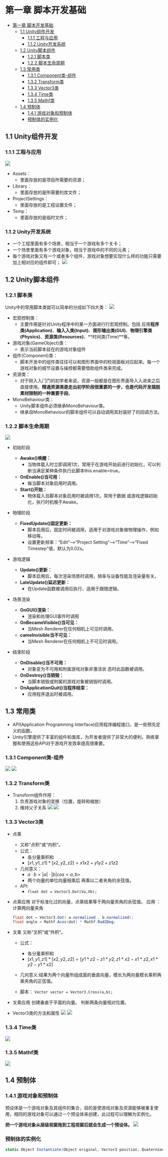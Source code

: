 # 第一章 脚本开发基础
- [第一章 脚本开发基础](#第一章-脚本开发基础)
  - [1.1 Unity组件开发](#11-unity组件开发)
    - [1.1.1 工程与应用](#111-工程与应用)
    - [1.1.2 Unity开发系统](#112-unity开发系统)
  - [1.2 Unity脚本组件](#12-unity脚本组件)
    - [1.2.1 脚本类](#121-脚本类)
    - [1.2.2 脚本生命周期](#122-脚本生命周期)
  - [1.3 常用类](#13-常用类)
    - [1.3.1 Component类-组件](#131-component类-组件)
    - [1.3.2 Transform类](#132-transform类)
    - [1.3.3 Vector3类](#133-vector3类)
    - [1.3.4 Time类](#134-time类)
    - [1.3.5 Mathf类](#135-mathf类)
  - [1.4 预制体](#14-预制体)
    - [1.4.1 游戏对象和预制体](#141-游戏对象和预制体)
    - [预制体的实例化](#预制体的实例化)

## 1.1 Unity组件开发

### 1.1.1 工程与应用
![](iamges/1-1工程目录.png)
* Assets： 
  * 里面存放的是项目所需要的资源； 
* Library： 
  * 里面存放的是所需要的库文件； 
* ProjectSettings： 
  * 里面存放的是工程设置文件； 
* Temp： 
  * 里面存放的是临时文件；
### 1.1.2 Unity开发系统
* 一个工程里面有多个场景，相当于一个游戏有多个关卡；
* 一个场景里面有多个游戏对象，相当于游戏中的不同的元素；
* 每个游戏对象又有一个或者多个组件，游戏对象想要实现什么样的功能只需要加上相对应的组件即可；
![](iamges/1-2%20Unity开发系统.png)

## 1.2 Unity脚本组件

### 1.2.1 脚本类
Unity中的常用脚本类就可以简单的分成如下四大类：
![](iamges/1-3%20脚本类.png)
* 宏观控制类：
  * 主要作用是针对Unity程序中的某一方面进⾏行宏观控制。包括 应用**程序类(Application)**、**输⼊入类(Input)**、**图形输出类(GUI)**、**物理引擎类(Physics)**、**资源类(Resources)**、**时间类(Time)**等。
* 游戏对象(GameObject)类：
  * 表示当前脚本挂在的游戏对象组件
* 组件(Component)类：
  * 脚本开发中的组件类往往可以和图形界面中的检视面板对应起来。每一个游戏对象的细节设置与操控都需要借助组件类来完成。
* 资源类：
  * 对于刚⼊入⻔门的初学者来说，资源一般都是在图形界面导⼊入进来之后直接使用。**精通资源类是走出初学阶段很重要的一步，也是代码开发摆脱素材限制的一种重要手段**。
* MonoBehaviour类：
  * Unity脚本组件必须继承MonoBehaviour类。
  * 继承自MonoBehaviour的脚本组件可以自动调用其封装好了的回调方法。

### 1.2.2 脚本生命周期
![](iamges/1-4%20脚本生命周期.png)
* 初始阶段
  * **Awake()唤醒：**
    * 当物体载入时立即调用1次，常用于在游戏开始前进行初始化，可以判断当满足某种条件执行此脚本this.enable=true。
  * **OnEnable()当可用：**
    * 每当脚本对象启用时调用。
  * **Start()开始：**
    * 物体载入且脚本对象启用时被调用1次。常用于数据 或游戏逻辑初始化，执行时机晚于Awake。
  
* 物理阶段

  * **FixedUpdate()固定更新：**
    * 脚本启用后，固定时间被调用，适用于对游戏对象做物理操作，例如移动等。
    * 设置更新频率：“Edit”—>“Project Setting”—>“Time”—>“Fixed Timestep”值，默认为0.02s。
  
* 游戏逻辑

  * **Update()更新：**
    * 脚本启用后，每次渲染场景时调用，频率与设备性能及渲染量有关。
  * **LateUpdate()延迟更新：**
    * 在Update函数被调用后执行，适用于跟随逻辑。
  
* 场景渲染

  * **OnGUI()渲染：**
    * 渲染和处理GUI事件时调用
  * **OnBecameVisible()当可见：**
    * 当Mesh Renderer在任何相机上可见时调用。
  * **cameInvisible当不可见：**
    * 当Mesh Renderer在任何相机上不可见时调用。

* 结束阶段

  * **OnDisable()当不可用：**
    * 对象变为不可用和附属游戏对象非激活状 态时此函数被调用。
  * **OnDestroy()当销毁：**
    * 当脚本销毁或附属的游戏对象被销毁时调用。
  * **OnApplicationQuit()当程序结束：**
    * 应用程序退出时被调用。

## 1.3 常用类

* API(Application Programming Interface)应用程序编程接口，是一些预先定义的函数。
* Untiy引擎提供了丰富的组件和类库，为开发者提供了非常大的便利，熟练掌握和使用这些API对于游戏开发效率提高很重要。

### 1.3.1 Component类-组件
![](iamges/1-5%20Component类属性和方法-1.png)
![](iamges/1-5%20Component类属性和方法-2.png)

### 1.3.2 Transform类
* Transform组件作用：
  1. 负责游戏对象的变换（位置，旋转和缩放）
  2. 维持父子关系
![](iamges/1-6%20Transform类属性和方法-1.png)
![](iamges/1-6%20Transform类属性和方法-2.png)

### 1.3.3 Vector3类
* 点乘
  * 又称“点积”或“内积”。
  * 公式：
    * 各分量乘积和 
    * $[x1,y1,z1]*[x2,y2,z2] = x1x2+y1y2+z1z2$
  * 几何意义：
    * $a·b = |a|·|b|cos<a,b>$
    *  两个向量的单位向量相乘后 再乘以二者夹角的余弦值。
  * API:
    * ``float dot = Vector3.Dot(Va,Vb);``
* 点乘应用
    对于标准化过的向量，点乘结果等于两向量夹角的余弦值。 
    应用 ：计算两向量夹角
  ```cs
  float dot = Vector3.Dot( a.normalized , b.normalized);
  float angle = Mathf.Acos(dot) * Mathf.Rad2Deg;
  ```
* 叉乘
又称“叉积”或“外积”。

  * 公式：
    * 各分量乘积和 
    * $[x1,y1,z1]*[x2,y2,z2] =[y1*z2- z1*y2,z1*x2-x1*z2,x1*y2-y1*x2]$

  * 几何意义:结果为两个向量所组成面的垂直向量，模长为两向量模长乘积再乘夹角的正弦值。

  * 脚本： ```Vector vector = Vector3.Cross(a,b);```
* 叉乘应用
    创建垂直于平面的向量。 判断两条向量相对位置。

* Vector3类的方法和属性
![](iamges/1-7%20Vector类属性和方法-1.png)
![](iamges/1-7%20Vector类属性和方法-2.png)

### 1.3.4 Time类
![](iamges/1-8%20Time类属性和方法-1.png)
### 1.3.5 Mathf类
![](iamges/1-9%20Mathf类属性和方法-1.png)

## 1.4 预制体
### 1.4.1 游戏对象和预制体
预设体是一个游戏对象及其组件的集合，目的是使游戏对象及资源能够被重复使用，相同的游戏对象可以通过一个预设体来创建，此过程可以理解为实例化。

**把一个游戏对象从层级视窗拖到工程视窗后就会生成一个预设体。**
![](iamges/1-10%20生成预制体.png)

### 预制体的实例化
```cs
static Object Instantiate(Object original, Vector3 position, Quaternion rotation);

```
